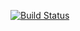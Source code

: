 [![Build Status](https://travis-ci.org/nameishari/money-transfer-service.svg?branch=master)](https://travis-ci.org/https://travis-ci.org/nameishari/money-transfer-service/)
